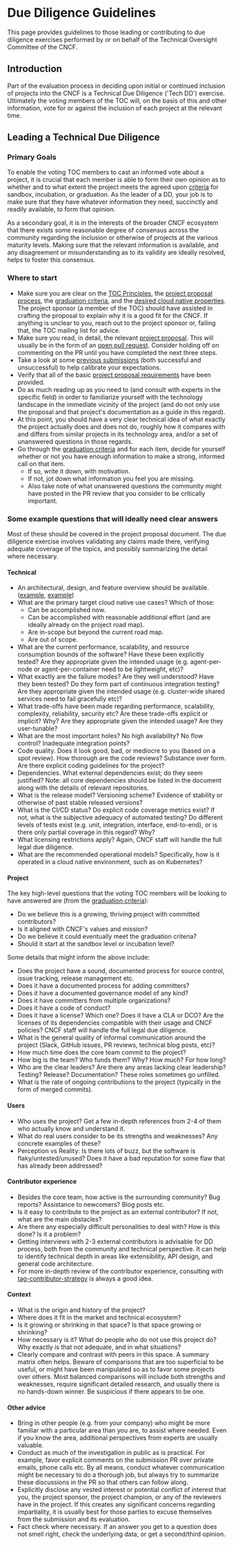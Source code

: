 # Due Diligence Guidelines

This page provides guidelines to those leading or contributing to due
diligence exercises performed by or on behalf of the Technical
Oversight Committee of the CNCF.

## Introduction

Part of the evaluation process in deciding upon initial or continued
inclusion of projects into the CNCF is a Technical Due Diligence
('Tech DD') exercise.  Ultimately the voting members of the TOC will,
on the basis of this and other information, vote for or against the
inclusion of each project at the relevant time.

## Leading a Technical Due Diligence

### Primary Goals

To enable the voting TOC members to cast an informed vote about a
project, it is crucial that each member is able to form their own
opinion as to whether and to what extent the project meets the agreed
upon [criteria](https://github.com/cncf/toc/blob/main/process/graduation_criteria.adoc) for
sandbox, incubation, or graduation. As the leader of a DD, your job
is to make sure that they have whatever information they need,
succinctly and readily available, to form that opinion.

As a secondary goal, it is in the interests of the broader CNCF
ecosystem that there exists some reasonable degree of consensus across
the community regarding the inclusion or otherwise of projects at the
various maturity levels.  Making sure that the relevant information is
available, and any disagreement or misunderstanding as to its
validity are ideally resolved, helps to foster this consensus.

### Where to start

* Make sure you are clear on the [TOC Principles](https://github.com/cncf/toc/blob/main/PRINCIPLES.md),
  the [project proposal process](https://github.com/cncf/toc/blob/main/process/project_proposals.adoc),
  the [graduation criteria](https://github.com/cncf/toc/blob/main/process/graduation_criteria.adoc),
  and the [desired cloud native properties](https://www.cncf.io/about/charter/).  The project sponsor (a member
  of the TOC) should have assisted in crafting the proposal to explain why it is a good fit for the CNCF. If anything is
  unclear to you, reach out to the project sponsor or, failing that, the TOC mailing list for advice.
* Make sure you read, in detail, the relevant [project proposal](https://github.com/cncf/toc/tree/main/proposals).
  This will usually be in the form of an [open pull request](https://github.com/cncf/toc/pulls).
  Consider holding off on commenting on the PR until you have completed the next three steps.
* Take a look at some [previous submissions](https://github.com/cncf/toc/pulls?utf8=%E2%9C%93&q=is%3Apr)
  (both successful and unsuccessful) to help calibrate your expectations.
* Verify that all of the basic [project proposal requirements](https://github.com/cncf/toc/blob/main/process/project_proposals.adoc) have been provided.
* Do as much reading up as you need to (and consult with experts in the specific field) in order to familiarize yourself with the technology
  landscape in the immediate vicinity of the project (and do not only use the proposal and that project's documentation as a guide in this regard).
* At this point, you should have a very clear technical idea of what exactly the project actually does and does not do, roughly how it compares with and differs from
  similar projects in its technology area, and/or a set of unanswered questions in those regards.
* Go through the [graduation criteria](https://github.com/cncf/toc/blob/main/process/graduation_criteria.adoc) and for each item,
  decide for yourself whether or not you have enough information to make a strong, informed call on that item.
  * If so, write it down, with motivation.
  * If not, jot down what information you feel you are missing.
  * Also take note of what unanswered questions the community might have posted in the PR review that you consider
    to be critically important.

### Some example questions that will ideally need clear answers

Most of these should be covered in the project proposal document.  The
due diligence exercise involves validating any claims made there,
verifying adequate coverage of the topics, and possibly summarizing
the detail where necessary.

#### Technical

* An architectural, design, and feature overview should be available.
  ([example](https://github.com/docker/notary/blob/master/docs/service_architecture.md),
  [example](https://github.com/docker/notary/blob/master/docs/command_reference.md))
* What are the primary target cloud native use cases?  Which of those:
  * Can be accomplished now.
  * Can be accomplished with reasonable additional effort (and are ideally already on the project road map).
  * Are in-scope but beyond the current road map.
  * Are out of scope.
* What are the current performance, scalability, and resource consumption bounds of the software?  Have these been explicitly tested?
  Are they appropriate given the intended usage (e.g. agent-per-node or agent-per-container need to be lightweight, etc)?
* What exactly are the failure modes?  Are they well understood?  Have they been tested?  Do they form part of continuous integration testing?
  Are they appropriate given the intended usage (e.g. cluster-wide shared services need to fail gracefully etc)?
* What trade-offs have been made regarding performance, scalability, complexity, reliability, security etc?  Are these trade-offs explicit or implicit?
  Why?  Are they appropriate given the intended usage?  Are they user-tunable?
* What are the most important holes? No high availability? No flow control? Inadequate integration points?
* Code quality.  Does it look good, bad, or mediocre to you (based on a spot review).  How thorough are the code reviews? Substance over form.
  Are there explicit coding guidelines for the project?
* Dependencies.  What external dependencies exist; do they seem justified?  Note: all core dependencies should be listed in the document along with the details of relevant repositories.
* What is the release model?  Versioning scheme?  Evidence of stability or otherwise of past stable released versions?
* What is the CI/CD status?  Do explicit code coverage metrics exist? If not, what is the subjective adequacy of automated testing?
  Do different levels of tests exist (e.g. unit, integration, interface, end-to-end), or is there only partial coverage in this regard?  Why?
* What licensing restrictions apply?  Again, CNCF staff will handle the full legal due diligence.
* What are the recommended operational models?  Specifically, how is it operated in a cloud native environment, such as on Kubernetes?

#### Project

The key high-level questions that the voting TOC members will be looking to have answered are (from the [graduation criteria](https://github.com/cncf/toc/blob/main/process/graduation_criteria.adoc)):

* Do we believe this is a growing, thriving project with committed contributors?
* Is it aligned with CNCF's values and mission?
* Do we believe it could eventually meet the graduation criteria?
* Should it start at the sandbox level or incubation level?

Some details that might inform the above include:

* Does the project have a sound, documented process for source control, issue tracking, release management etc.
* Does it have a documented process for adding committers?
* Does it have a documented governance model of any kind?
* Does it have committers from multiple organizations?
* Does it have a code of conduct?
* Does it have a license? Which one? Does it have a CLA or DCO? Are the licenses of its dependencies compatible with their usage and CNCF policies?
  CNCF staff will handle the full legal due diligence.
* What is the general quality of informal communication around the project (Slack, GitHub issues, PR reviews, technical blog posts, etc)?
* How much time does the core team commit to the project?
* How big is the team? Who funds them? Why? How much? For how long?
* Who are the clear leaders? Are there any areas lacking clear leadership? Testing? Release? Documentation? These roles sometimes go unfilled.
* What is the rate of ongoing contributions to the project (typically in the form of merged commits).

#### Users

* Who uses the project?  Get a few in-depth references from 2-4 of them who actually know and understand it.
* What do real users consider to be its strengths and weaknesses?  Any concrete examples of these?
* Perception vs Reality:  Is there lots of buzz, but the software is flaky/untested/unused?  Does it have a bad reputation for some flaw that has already been addressed?

#### Contributor experience

* Besides the core team, how active is the surrounding community? Bug reports? Assistance to newcomers? Blog posts etc.
* Is it easy to contribute to the project as an external contributor? If not, what are the main obstacles?
* Are there any especially difficult personalities to deal with? How is this done? Is it a problem?
* Getting interviews with 2-3 external contributors is advisable for DD process, both from the community and technical perspective. It can help to identify technical depth in areas like extensibility, API design, and general code architecture.
* For more in-depth review of the contributor experience, consulting with [tag-contributor-strategy](https://github.com/cncf/tag-contributor-strategy) is always a good idea.

#### Context

* What is the origin and history of the project?
* Where does it fit in the market and technical ecosystem?
* Is it growing or shrinking in that space?  Is that space growing or shrinking?
* How necessary is it? What do people who do not use this project do?  Why exactly is that not adequate, and in what situations?
* Clearly compare and contrast with peers in this space.  A summary matrix often helps.
  Beware of comparisons that are too superficial to be useful, or might have been manipulated so as to favor some projects over others.
  Most balanced comparisons will include both strengths and weaknesses, require significant detailed research, and usually there is no hands-down winner.
  Be suspicious if there appears to be one.

#### Other advice

* Bring in other people (e.g. from your company) who might be more familiar with a
  particular area than you are, to assist where needed. Even if you know the area,
  additional perspectives from experts are usually valuable.
* Conduct as much of the investigation in public as is practical. For example, favor explicit comments on the
  submission PR over private emails, phone calls etc. By all means, conduct whatever communication might be
  necessary to do a thorough job, but always try to summarize these discussions in the PR so that others can follow along.
* Explicitly disclose any vested interest or potential conflict of interest that you, the project sponsor,
  the project champion, or any of the reviewers have in the project. If this creates any significant concerns regarding
  impartiality, it is usually best for those parties to excuse themselves from the submission and its evaluation.
* Fact check where necessary. If an answer you get to a question does not smell right, check the underlying data, or get a second/third opinion.
